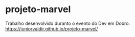 # projeto-marvel
Trabalho desenvolvido duranto o evento do Dev em Dobro.
https://juniorvaldir.github.io/projeto-marvel/
